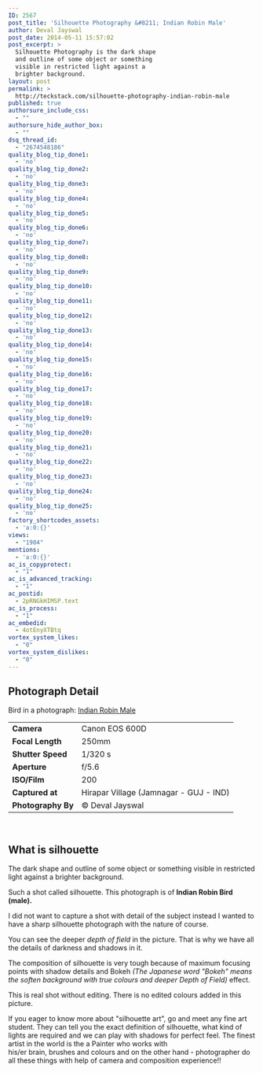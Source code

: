 ```yaml
---
ID: 2567
post_title: 'Silhouette Photography &#8211; Indian Robin Male'
author: Deval Jayswal
post_date: 2014-05-11 15:57:02
post_excerpt: >
  Silhouette Photography is the dark shape
  and outline of some object or something
  visible in restricted light against a
  brighter background.
layout: post
permalink: >
  http://teckstack.com/silhouette-photography-indian-robin-male
published: true
authorsure_include_css:
  - ""
authorsure_hide_author_box:
  - ""
dsq_thread_id:
  - "2674548186"
quality_blog_tip_done1:
  - 'no'
quality_blog_tip_done2:
  - 'no'
quality_blog_tip_done3:
  - 'no'
quality_blog_tip_done4:
  - 'no'
quality_blog_tip_done5:
  - 'no'
quality_blog_tip_done6:
  - 'no'
quality_blog_tip_done7:
  - 'no'
quality_blog_tip_done8:
  - 'no'
quality_blog_tip_done9:
  - 'no'
quality_blog_tip_done10:
  - 'no'
quality_blog_tip_done11:
  - 'no'
quality_blog_tip_done12:
  - 'no'
quality_blog_tip_done13:
  - 'no'
quality_blog_tip_done14:
  - 'no'
quality_blog_tip_done15:
  - 'no'
quality_blog_tip_done16:
  - 'no'
quality_blog_tip_done17:
  - 'no'
quality_blog_tip_done18:
  - 'no'
quality_blog_tip_done19:
  - 'no'
quality_blog_tip_done20:
  - 'no'
quality_blog_tip_done21:
  - 'no'
quality_blog_tip_done22:
  - 'no'
quality_blog_tip_done23:
  - 'no'
quality_blog_tip_done24:
  - 'no'
quality_blog_tip_done25:
  - 'no'
factory_shortcodes_assets:
  - 'a:0:{}'
views:
  - "1904"
mentions:
  - 'a:0:{}'
ac_is_copyprotect:
  - "1"
ac_is_advanced_tracking:
  - "1"
ac_postid:
  - 2pRNGkHIMSP.text
ac_is_process:
  - "1"
ac_embedid:
  - 4otEnyXTBtq
vortex_system_likes:
  - "0"
vortex_system_dislikes:
  - "0"
---
```

<h2>Photograph Detail</h2>
Bird in a photograph: <a title="Wikipedia" href="http://en.wikipedia.org/wiki/Indian_Robin" target="_blank">Indian Robin Male</a>
<table class="table">
<tbody>
<tr>
<td><strong>Camera</strong></td>
<td>Canon EOS 600D</td>
</tr>
<tr>
<td><strong>Focal Length</strong></td>
<td>250mm</td>
</tr>
<tr>
<td><strong>Shutter Speed</strong></td>
<td>1/320 s</td>
</tr>
<tr>
<td><strong>Aperture</strong></td>
<td>f/5.6</td>
</tr>
<tr>
<td><strong>ISO/Film</strong></td>
<td>200</td>
</tr>
<tr>
<td><strong>Captured at</strong></td>
<td>Hirapar Village (Jamnagar - GUJ - IND)</td>
</tr>
<tr>
<td><strong>Photography By</strong></td>
<td>© Deval Jayswal</td>
</tr>
</tbody>
</table>
&nbsp;
<h2>What is silhouette</h2>
The dark shape and outline of some object or something visible in restricted light against a brighter background.

Such a shot called silhouette. This photograph is of <strong>Indian Robin Bird (male).</strong>

I did not want to capture a shot with detail of the subject instead I wanted to have a sharp silhouette photograph with the nature of course.

You can see the deeper <em>depth of field</em> in the picture. That is why we have all the details of darkness and shadows in it.

The composition of silhouette is very tough because of maximum focusing points with shadow details and Bokeh <em>(The Japanese word "Bokeh" means the soften background with true colours and deeper Depth of Field)</em> effect.

This is real shot without editing. There is no edited colours added in this picture.

If you eager to know more about "silhouette art", go and meet any fine art student. They can tell you the exact definition of silhouette, what kind of lights are required and we can play with shadows for perfect feel. The finest artist in the world is the a Painter who works with his/er brain, brushes and colours and on the other hand - photographer do all these things with help of camera and composition experience!!